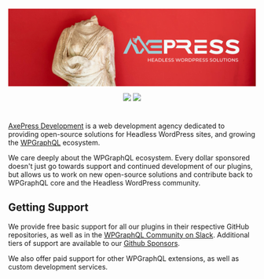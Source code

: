 <a href="https://axepress.dev"><img align="center" src="profile/assets/axepress-header.png" alt="AxePress Development - Headless WordPress Solutions"></a>
<div align="center">
<a href="https://github.com/sponsors/AxeWP" alt="GitHub Sponsors"><img src="https://img.shields.io/static/v1?label=Sponsor%20Us&message=%E2%9D%A4&logo=GitHub&color=%23fe8e86&style=for-the-badge" /></a> <a href="mailto:support@axepress.dev"><img src="https://img.shields.io/static/v1?label=Get%20Support&message=%E2%9C%89&color=2075b9&style=for-the-badge" /></a><br>
</div>

#

[AxePress Development](https://axepress.dev) is a web development agency dedicated to providing open-source solutions for Headless WordPress sites, and growing the [WPGraphQL](https://wpgraphql.com) ecosystem.

We care deeply about the WPGraphQL ecosystem. Every dollar sponsored doesn't just go towards support and continued development of our plugins, but allows us to work on new open-source solutions and contribute back to WPGraphQL core and the Headless WordPress community.

## Getting Support 
We provide free basic support for all our plugins in their respective GitHub repositories, as well as in the [WPGraphQL Community on Slack](https://join.slack.com/t/wp-graphql/shared_invite/zt-3vloo60z-PpJV2PFIwEathWDOxCTTLA). Additional tiers of support are available to our [Github Sponsors](https://github.com/sponsors/AxeWP).

We also offer paid support for other WPGraphQL extensions, as well as custom development services.
